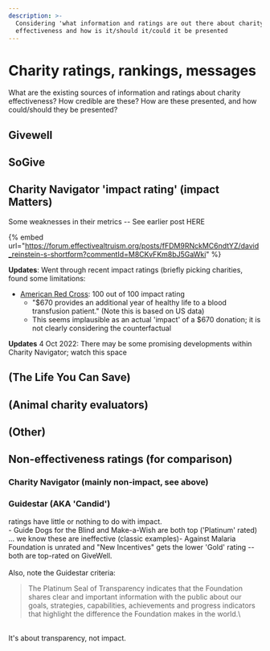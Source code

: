```yaml
---
description: >-
  Considering 'what information and ratings are out there about charity
  effectiveness and how is it/should it/could it be presented
---
```


# Charity ratings, rankings, messages

What are the existing sources of information and ratings about charity effectiveness? How credible are these? How are these presented, and how could/should they be presented?

## Givewell

## SoGive

## Charity Navigator 'impact rating' (impact Matters)

Some weaknesses in their metrics -- See earlier post HERE

{% embed url="https://forum.effectivealtruism.org/posts/fFDM9RNckMC6ndtYZ/david_reinstein-s-shortform?commentId=M8CKvFKm8bJ5GaWki" %}

**Updates**: Went through recent impact ratings (briefly picking charities, found some limitations:

* [American Red Cross](https://www.charitynavigator.org/ein/530196605): 100 out of 100 impact rating
  * "$670 provides an additional year of healthy life to a blood transfusion patient." (Note this is based on US data)
  * This seems implausible as an actual 'impact' of a $670 donation; it is not clearly considering the counterfactual



**Updates** 4 Oct 2022: There may be some promising developments within Charity Navigator; watch this space

## (The Life You Can Save)

## (Animal charity evaluators)

## (Other)

## Non-effectiveness ratings (for comparison)

### **Charity Navigator** (mainly non-impact, see above)

### Guidestar (AKA 'Candid')

ratings have little or nothing to do with impact.\
\- Guide Dogs for the Blind and Make-a-Wish are both top ('Platinum' rated) ... we know these are ineffective (classic examples)- Against Malaria Foundation is unrated and "New Incentives" gets the lower 'Gold' rating -- both are top-rated on GiveWell.\
\
Also, note the Guidestar criteria:

> The Platinum Seal of Transparency indicates that the Foundation shares clear and important information with the public about our goals, strategies, capabilities, achievements and progress indicators that highlight the difference the Foundation makes in the world.\\

\
It's about transparency, not impact.
